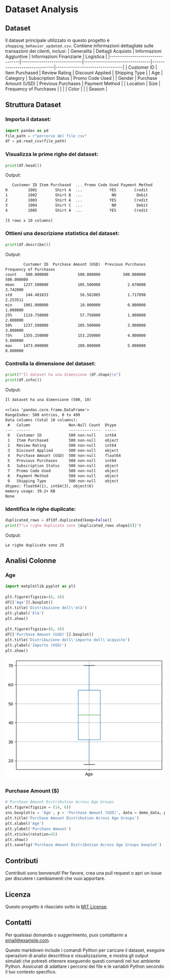 # Dataset Analysis

## Dataset
Il dataset principale utilizzato in questo progetto è `shopping_behavior_updated.csv`. Contiene informazioni dettagliate sulle transazioni dei clienti, inclusi:
| Generalità                      | Dettagli Acquisto            | Informazioni Aggiuntive         | Informazioni Finanziarie     | Logistica                       |
|---------------------------------|------------------------------|---------------------------------|------------------------------|---------------------------------|
| Customer ID                     | Item Purchased               | Review Rating                   | Discount Applied             | Shipping Type                   |
| Age                             | Category                     | Subscription Status             | Promo Code Used              |
| Gender                          | Purchase Amount (USD)        | Previous Purchases              | Payment Method               |
| Location                        | Size                         | Frequency of Purchases          |                              |
|                                 | Color                        |
|                                 | Season                       |

## Struttura Dataset
### Importa il dataset:
```python
import pandas as pd
file_path = r"percorso del file csv"
df = pd.read_csv(file_path)
```

### Visualizza le prime righe del dataset:
```python
print(df.head())
```
Output:
```
   Customer ID Item Purchased  ... Promo Code Used Payment Method
0         1001        Shirt A  ...            YES        Credit
1         1002        Shirt B  ...             NO         Debit
2         1003        Shirt A  ...            YES        Credit
3         1004        Shirt C  ...             NO         Debit
4         1005        Shirt A  ...            YES        Credit

[5 rows x 10 columns]
```

### Ottieni una descrizione statistica del dataset:
```python
print(df.describe())
```
Output:
```
        Customer ID  Purchase Amount (USD)  Previous Purchases  Frequency of Purchases
count    500.000000             500.000000          500.000000              500.000000
mean    1237.500000             105.500000            2.670000                3.742000
std      144.481833              56.562805            1.717098                2.253511
min     1001.000000              10.000000            0.000000                1.000000
25%     1119.750000              57.750000            1.000000                2.000000
50%     1237.500000             105.500000            3.000000                3.000000
75%     1355.250000             153.250000            4.000000                5.000000
max     1473.000000             200.000000            5.000000                8.000000
```

### Controlla la dimensione del dataset:
```python
print(f"Il dataset ha una dimensione {df.shape}\n")
print(df.info())
```
Output:
```
Il dataset ha una dimensione (500, 10)

<class 'pandas.core.frame.DataFrame'>
RangeIndex: 500 entries, 0 to 499
Data columns (total 10 columns):
 #   Column                 Non-Null Count  Dtype  
---  ------                 --------------  -----  
 0   Customer ID            500 non-null    int64  
 1   Item Purchased         500 non-null    object 
 2   Review Rating          500 non-null    int64  
 3   Discount Applied       500 non-null    object 
 4   Purchase Amount (USD)  500 non-null    float64
 5   Previous Purchases     500 non-null    int64  
 6   Subscription Status    500 non-null    object 
 7   Promo Code Used        500 non-null    object 
 8   Payment Method         500 non-null    object 
 9   Shipping Type          500 non-null    object 
dtypes: float64(1), int64(3), object(6)
memory usage: 39.2+ KB
None
```

### Identifica le righe duplicate:
```python
duplicated_rows = df[df.duplicated(keep=False)]
print(f"Le righe duplicate sono {duplicated_rows.shape[0]}")
```
Output:
```
Le righe duplicate sono 25
```


## Analisi Colonne
### Age
```python
import matplotlib.pyplot as plt

plt.figure(figsize=(6, 4))
df[['Age']].boxplot()
plt.title('Distribuzione dell\'età')
plt.ylabel('Età')
plt.show()

plt.figure(figsize=(6, 4))
df[['Purchase Amount (USD)']].boxplot()
plt.title('Distribuzione dell\'importo dell\'acquisto')
plt.ylabel('Importo (USD)')
plt.show()
```
<div style="text-align: center;">
  <img src="https://raw.githubusercontent.com/J0joFra/Shopping_Behavior/main/notebooks/Plots/box_plot_age.png" alt="Distribuzione dell'età" title="Distribuzione dell'età" style="width: 50%, left-padding: 25%">
</div>

### Purchase Amount ($)
```python
# Purchase Amount Distribution Across Age Groups
plt.figure(figsize = (14, 6))
sns.boxplot(x = 'Age', y = 'Purchase Amount (USD)', data = demo_data, palette = 'dark')
plt.title('Purchase Amount Distribution Across Age Groups')
plt.xlabel('Age')
plt.ylabel('Purchase Amount')
plt.xticks(rotation=45)
plt.show()
plt.savefig('Purchase Amount Distribution Across Age Groups boxplot')
```


## Contributi
Contributi sono benvenuti! Per favore, crea una pull request o apri un issue per discutere i cambiamenti che vuoi apportare.

## Licenza
Questo progetto è rilasciato sotto la [MIT License](LICENSE).

## Contatti
Per qualsiasi domanda o suggerimento, puoi contattarmi a [email@example.com](mailto:email@example.com).

Questo markdown include i comandi Python per caricare il dataset, eseguire operazioni di analisi descrittiva e visualizzazione, e mostra gli output simulati che potresti ottenere eseguendo questi comandi nel tuo ambiente Python. Assicurati di adattare i percorsi dei file e le variabili Python secondo il tuo contesto specifico.
